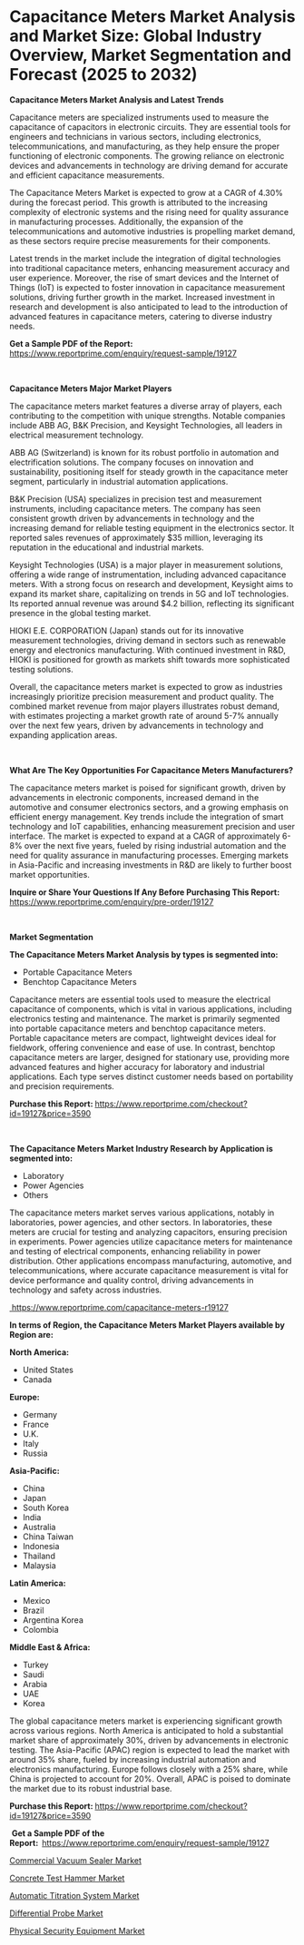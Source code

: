<p><h1>Capacitance Meters Market Analysis and Market Size: Global Industry Overview, Market Segmentation and Forecast (2025 to 2032)</h1></p><p><strong>Capacitance Meters Market Analysis and Latest Trends</strong></p>
<p><p>Capacitance meters are specialized instruments used to measure the capacitance of capacitors in electronic circuits. They are essential tools for engineers and technicians in various sectors, including electronics, telecommunications, and manufacturing, as they help ensure the proper functioning of electronic components. The growing reliance on electronic devices and advancements in technology are driving demand for accurate and efficient capacitance measurements.</p><p>The Capacitance Meters Market is expected to grow at a CAGR of 4.30% during the forecast period. This growth is attributed to the increasing complexity of electronic systems and the rising need for quality assurance in manufacturing processes. Additionally, the expansion of the telecommunications and automotive industries is propelling market demand, as these sectors require precise measurements for their components.</p><p>Latest trends in the market include the integration of digital technologies into traditional capacitance meters, enhancing measurement accuracy and user experience. Moreover, the rise of smart devices and the Internet of Things (IoT) is expected to foster innovation in capacitance measurement solutions, driving further growth in the market. Increased investment in research and development is also anticipated to lead to the introduction of advanced features in capacitance meters, catering to diverse industry needs.</p></p>
<p><strong>Get a Sample PDF of the Report:&nbsp;</strong> <a href="https://www.reportprime.com/enquiry/request-sample/19127?utm_campaign=1901&utm_medium=2&utm_source=Github&utm_content=ia&utm_term=19032025&utm_id=capacitance-meters">https://www.reportprime.com/enquiry/request-sample/19127</a></p>
<p>&nbsp;</p>
<p><strong>Capacitance Meters Major Market Players</strong></p>
<p><p>The capacitance meters market features a diverse array of players, each contributing to the competition with unique strengths. Notable companies include ABB AG, B&K Precision, and Keysight Technologies, all leaders in electrical measurement technology.</p><p>ABB AG (Switzerland) is known for its robust portfolio in automation and electrification solutions. The company focuses on innovation and sustainability, positioning itself for steady growth in the capacitance meter segment, particularly in industrial automation applications.</p><p>B&K Precision (USA) specializes in precision test and measurement instruments, including capacitance meters. The company has seen consistent growth driven by advancements in technology and the increasing demand for reliable testing equipment in the electronics sector. It reported sales revenues of approximately $35 million, leveraging its reputation in the educational and industrial markets.</p><p>Keysight Technologies (USA) is a major player in measurement solutions, offering a wide range of instrumentation, including advanced capacitance meters. With a strong focus on research and development, Keysight aims to expand its market share, capitalizing on trends in 5G and IoT technologies. Its reported annual revenue was around $4.2 billion, reflecting its significant presence in the global testing market.</p><p>HIOKI E.E. CORPORATION (Japan) stands out for its innovative measurement technologies, driving demand in sectors such as renewable energy and electronics manufacturing. With continued investment in R&D, HIOKI is positioned for growth as markets shift towards more sophisticated testing solutions.</p><p>Overall, the capacitance meters market is expected to grow as industries increasingly prioritize precision measurement and product quality. The combined market revenue from major players illustrates robust demand, with estimates projecting a market growth rate of around 5-7% annually over the next few years, driven by advancements in technology and expanding application areas.</p></p>
<p>&nbsp;</p>
<p><strong>What Are The Key Opportunities For Capacitance Meters Manufacturers?</strong></p>
<p><p>The capacitance meters market is poised for significant growth, driven by advancements in electronic components, increased demand in the automotive and consumer electronics sectors, and a growing emphasis on efficient energy management. Key trends include the integration of smart technology and IoT capabilities, enhancing measurement precision and user interface. The market is expected to expand at a CAGR of approximately 6-8% over the next five years, fueled by rising industrial automation and the need for quality assurance in manufacturing processes. Emerging markets in Asia-Pacific and increasing investments in R&D are likely to further boost market opportunities.</p></p>
<p><strong>Inquire or Share Your Questions If Any Before Purchasing This Report:</strong> <a href="https://www.reportprime.com/enquiry/pre-order/19127?utm_campaign=1901&utm_medium=2&utm_source=Github&utm_content=ia&utm_term=19032025&utm_id=capacitance-meters">https://www.reportprime.com/enquiry/pre-order/19127</a></p>
<p>&nbsp;</p>
<p><strong>Market Segmentation</strong></p>
<p><strong>The Capacitance Meters Market Analysis by types is segmented into:</strong></p>
<p><ul><li>Portable Capacitance Meters</li><li>Benchtop Capacitance Meters</li></ul></p>
<p><p>Capacitance meters are essential tools used to measure the electrical capacitance of components, which is vital in various applications, including electronics testing and maintenance. The market is primarily segmented into portable capacitance meters and benchtop capacitance meters. Portable capacitance meters are compact, lightweight devices ideal for fieldwork, offering convenience and ease of use. In contrast, benchtop capacitance meters are larger, designed for stationary use, providing more advanced features and higher accuracy for laboratory and industrial applications. Each type serves distinct customer needs based on portability and precision requirements.</p></p>
<p><strong>Purchase this Report:&nbsp;</strong><a href="https://www.reportprime.com/checkout?id=19127&price=3590&utm_campaign=1901&utm_medium=2&utm_source=Github&utm_content=ia&utm_term=19032025&utm_id=capacitance-meters">https://www.reportprime.com/checkout?id=19127&price=3590</a></p>
<p>&nbsp;</p>
<p><strong>The Capacitance Meters Market Industry Research by Application is segmented into:</strong></p>
<p><ul><li>Laboratory</li><li>Power Agencies</li><li>Others</li></ul></p>
<p><p>The capacitance meters market serves various applications, notably in laboratories, power agencies, and other sectors. In laboratories, these meters are crucial for testing and analyzing capacitors, ensuring precision in experiments. Power agencies utilize capacitance meters for maintenance and testing of electrical components, enhancing reliability in power distribution. Other applications encompass manufacturing, automotive, and telecommunications, where accurate capacitance measurement is vital for device performance and quality control, driving advancements in technology and safety across industries.</p></p>
<p><a href="https://www.reportprime.com/capacitance-meters-r19127?utm_campaign=1901&utm_medium=2&utm_source=Github&utm_content=ia&utm_term=19032025&utm_id=capacitance-meters">&nbsp;https://www.reportprime.com/capacitance-meters-r19127</a></p>
<p><strong>In terms of Region, the Capacitance Meters Market Players available by Region are:</strong></p>
<p>
    <p> <strong> North America: </strong>
        <ul>
            <li>United States</li>
            <li>Canada</li>
        </ul>
        </p> 
    <p> <strong> Europe: </strong>
        <ul>
            <li>Germany</li>
            <li>France</li>
            <li>U.K.</li>
            <li>Italy</li>
            <li>Russia</li>
        </ul>
        </p> 
    <p> <strong> Asia-Pacific: </strong>
        <ul>
            <li>China</li>
            <li>Japan</li>
            <li>South Korea</li>
            <li>India</li>
            <li>Australia</li>
            <li>China Taiwan</li>
            <li>Indonesia</li>
            <li>Thailand</li>
            <li>Malaysia</li>
        </ul>
        </p> 
    <p> <strong> Latin America: </strong>
        <ul>
            <li>Mexico</li>
            <li>Brazil</li>
            <li>Argentina Korea</li>
            <li>Colombia</li>
        </ul>
        </p> 
    <p> <strong> Middle East & Africa: </strong>
        <ul>
            <li>Turkey</li>
            <li>Saudi</li>
            <li>Arabia</li>
            <li>UAE</li>
            <li>Korea</li>
        </ul>
    </p>
    </p>
<p><p>The global capacitance meters market is experiencing significant growth across various regions. North America is anticipated to hold a substantial market share of approximately 30%, driven by advancements in electronic testing. The Asia-Pacific (APAC) region is expected to lead the market with around 35% share, fueled by increasing industrial automation and electronics manufacturing. Europe follows closely with a 25% share, while China is projected to account for 20%. Overall, APAC is poised to dominate the market due to its robust industrial base.</p></p>
<p><strong>Purchase this Report: </strong><a href="https://www.reportprime.com/checkout?id=19127&price=3590&utm_campaign=1901&utm_medium=2&utm_source=Github&utm_content=ia&utm_term=19032025&utm_id=capacitance-meters">https://www.reportprime.com/checkout?id=19127&price=3590</a></p>
<p>&nbsp;<strong>Get a Sample PDF of the Report:&nbsp;&nbsp;</strong><a href="https://www.reportprime.com/enquiry/request-sample/19127?utm_campaign=1901&utm_medium=2&utm_source=Github&utm_content=ia&utm_term=19032025&utm_id=capacitance-meters">https://www.reportprime.com/enquiry/request-sample/19127</a></p>
<p><strong></strong></p>
<p><p><a href="https://github.com/rileymgdorcas/Market-Research-Report-List-1/blob/main/commercial-vacuum-sealer-market.md?utm_campaign=1901&utm_medium=2&utm_source=Github&utm_content=ia&utm_term=19032025&utm_id=capacitance-meters">Commercial Vacuum Sealer Market</a></p><p><a href="https://github.com/benhaeneye/Market-Research-Report-List-1/blob/main/concrete-test-hammer-market.md?utm_campaign=1901&utm_medium=2&utm_source=Github&utm_content=ia&utm_term=19032025&utm_id=capacitance-meters">Concrete Test Hammer Market</a></p><p><a href="https://github.com/semiensamuel72378/Market-Research-Report-List-1/blob/main/automatic-titration-system-market.md?utm_campaign=1901&utm_medium=2&utm_source=Github&utm_content=ia&utm_term=19032025&utm_id=capacitance-meters">Automatic Titration System Market</a></p><p><a href="https://github.com/chikenmhamdi/Market-Research-Report-List-1/blob/main/differential-probe-market.md?utm_campaign=1901&utm_medium=2&utm_source=Github&utm_content=ia&utm_term=19032025&utm_id=capacitance-meters">Differential Probe Market</a></p><p><a href="https://github.com/lehumiston1971679/Market-Research-Report-List-1/blob/main/physical-security-equipment-market.md?utm_campaign=1901&utm_medium=2&utm_source=Github&utm_content=ia&utm_term=19032025&utm_id=capacitance-meters">Physical Security Equipment Market</a></p></p>